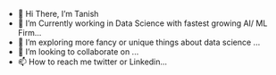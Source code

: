 - 👋 Hi There, I’m Tanish
- 👀 I’m Currently working in Data Science with fastest growing AI/ ML Firm...
- 🌱 I’m exploring more fancy or unique things about data science  ...
- 💞️ I’m looking to collaborate on ...
- 📫 How to reach me twitter or Linkedin...

<!---
sharma096/sharma096 is a ✨ special ✨ repository because its `README.md` (this file) appears on your GitHub profile.
You can click the Preview link to take a look at your changes.
--->
